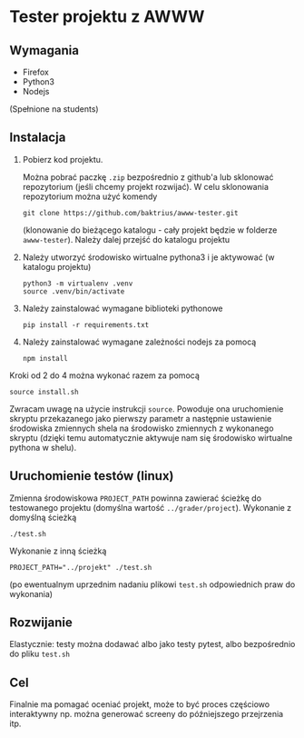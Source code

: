 # Tester projektu z AWWW
## Wymagania
- Firefox
- Python3
- Nodejs

(Spełnione na students)
## Instalacja

1. Pobierz kod projektu.
   
   Można pobrać paczkę `.zip` bezpośrednio z github'a lub sklonować repozytorium (jeśli chcemy projekt rozwijać). W celu sklonowania repozytorium można użyć komendy
   ```
   git clone https://github.com/baktrius/awww-tester.git
   ```
    (klonowanie do bieżącego katalogu - cały projekt będzie w folderze `awww-tester`). Należy dalej przejść do katalogu projektu
2. Należy utworzyć środowisko wirtualne pythona3 i je aktywować (w katalogu projektu)
    ```
    python3 -m virtualenv .venv
    source .venv/bin/activate
    ```
3. Należy zainstalować wymagane biblioteki pythonowe
    ```
    pip install -r requirements.txt
    ```
4. Należy zainstalować wymagane zależności nodejs za pomocą
   ```
   npm install
   ```

Kroki od 2 do 4 można wykonać razem za pomocą
```
source install.sh
```
Zwracam uwagę na użycie instrukcji `source`. Powoduje ona uruchomienie skryptu przekazanego jako pierwszy parametr a następnie ustawienie środowiska zmiennych shela na środowisko zmiennych z wykonanego skryptu (dzięki temu automatycznie aktywuje nam się środowisko wirtualne pythona w shelu).
## Uruchomienie testów (linux)
Zmienna środowiskowa `PROJECT_PATH` powinna zawierać ścieżkę do testowanego projektu (domyślna wartość `../grader/project`). Wykonanie z domyślną ścieżką
```
./test.sh
```
Wykonanie z inną ścieżką
```
PROJECT_PATH="../projekt" ./test.sh
```
(po ewentualnym uprzednim nadaniu plikowi `test.sh` odpowiednich praw do wykonania)

## Rozwijanie
Elastycznie: testy można dodawać albo jako testy pytest, albo bezpośrednio do pliku `test.sh`

## Cel
Finalnie ma pomagać oceniać projekt, może to być proces częściowo interaktywny np. można generować screeny do późniejszego przejrzenia itp. 
